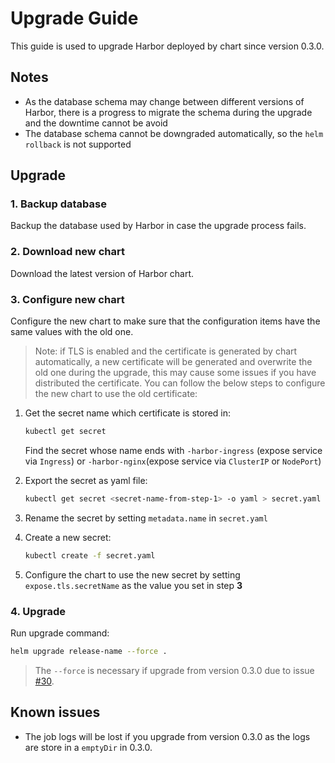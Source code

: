 # Upgrade Guide

This guide is used to upgrade Harbor deployed by chart since version 0.3.0.

## Notes

- As the database schema may change between different versions of Harbor, there is a progress to migrate the schema during the upgrade and the downtime cannot be avoid
- The database schema cannot be downgraded automatically, so the `helm rollback` is not supported

## Upgrade

### 1. Backup database

Backup the database used by Harbor in case the upgrade process fails.

### 2. Download new chart

Download the latest version of Harbor chart.

### 3. Configure new chart

Configure the new chart to make sure that the configuration items have the same values with the old one.

> Note: if TLS is enabled and the certificate is generated by chart automatically, a new certificate will be generated and overwrite the old one during the upgrade, this may cause some issues if you have distributed the certificate. You can follow the below steps to configure the new chart to use the old certificate:

1) Get the secret name which certificate is stored in:

    ```bash
    kubectl get secret
    ```

    Find the secret whose name ends with `-harbor-ingress` (expose service via `Ingress`) or `-harbor-nginx`(expose service via `ClusterIP` or `NodePort`)

2) Export the secret as yaml file:


    ```bash
    kubectl get secret <secret-name-from-step-1> -o yaml > secret.yaml
    ```



3) Rename the secret by setting `metadata.name` in `secret.yaml`

4) Create a new secret:

    ```bash
    kubectl create -f secret.yaml
    ```

5) Configure the chart to use the new secret by setting `expose.tls.secretName` as the value you set in step **3**

### 4. Upgrade

Run upgrade command:

```bash
helm upgrade release-name --force .
```

> The `--force` is necessary if upgrade from version 0.3.0 due to issue [#30](https://github.com/goharbor/harbor-helm/issues/30).

## Known issues

- The job logs will be lost if you upgrade from version 0.3.0 as the logs are store in a `emptyDir` in 0.3.0.

